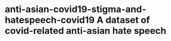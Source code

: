 # anti-asian-covid19-stigma-and-hatespeech-covid19 A dataset of covid-related anti-asian hate speech
